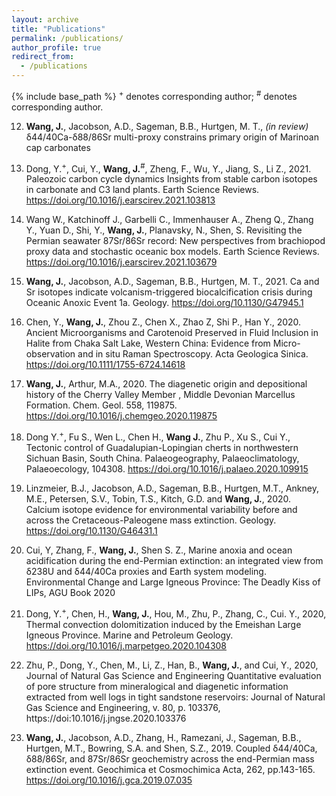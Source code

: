 ```yaml
---
layout: archive
title: "Publications"
permalink: /publications/
author_profile: true
redirect_from:
  - /publications
---
```

{% include base_path %}
<sup>+</sup> denotes corresponding author; <sup>#</sup> denotes corresponding author.

12. **Wang, J.**, Jacobson, A.D., Sageman, B.B., Hurtgen, M. T., *(in review)* δ44/40Ca-δ88/86Sr multi-proxy constrains primary origin of Marinoan cap carbonates

11. Dong, Y.<sup>+</sup>, Cui, Y., **Wang, J.**<sup>#</sup>, Zheng, F., Wu, Y., Jiang, S., Li Z., 2021. Paleozoic carbon cycle dynamics Insights from stable carbon isotopes in carbonate and C3 land plants. Earth Science Reviews. https://doi.org/10.1016/j.earscirev.2021.103813

10. Wang W., Katchinoff J., Garbelli C., Immenhauser A., Zheng Q., Zhang Y., Yuan D., Shi, Y., **Wang, J.**, Planavsky, N., Shen, S. Revisiting the Permian seawater 87Sr/86Sr record: New perspectives from brachiopod proxy data and stochastic oceanic box models. Earth Science Reviews. https://doi.org/10.1016/j.earscirev.2021.103679

9. **Wang, J.**, Jacobson, A.D., Sageman, B.B., Hurtgen, M. T., 2021. Ca and Sr isotopes indicate volcanism-triggered biocalcification crisis during Oceanic Anoxic Event 1a. Geology. https://doi.org/10.1130/G47945.1

8. Chen, Y., **Wang, J.**, Zhou Z., Chen X., Zhao Z, Shi P., Han Y., 2020. Ancient Microorganisms and Carotenoid Preserved in Fluid Inclusion in Halite from Chaka Salt Lake, Western China: Evidence from Micro-observation and in situ Raman Spectroscopy. Acta Geologica Sinica.  https://doi.org/10.1111/1755-6724.14618

7. **Wang, J.**, Arthur, M.A., 2020. The diagenetic origin and depositional history of the Cherry Valley Member , Middle Devonian Marcellus Formation. Chem. Geol. 558, 119875. https://doi.org/10.1016/j.chemgeo.2020.119875

6. Dong Y.<sup>+</sup>, Fu S., Wen L., Chen H., **Wang J.**, Zhu P., Xu S., Cui Y., Tectonic control of Guadalupian-Lopingian cherts in northwestern Sichuan Basin, South China. Palaeogeography, Palaeoclimatology, Palaeoecology, 104308. https://doi.org/10.1016/j.palaeo.2020.109915

5. Linzmeier, B.J., Jacobson, A.D., Sageman, B.B., Hurtgen, M.T., Ankney, M.E., Petersen, S.V., Tobin, T.S., Kitch, G.D. and **Wang, J.**, 2020. Calcium isotope evidence for environmental variability before and across the Cretaceous-Paleogene mass extinction. Geology. https://doi.org/10.1130/G46431.1

4. Cui, Y, Zhang, F., **Wang, J.**, Shen S. Z., Marine anoxia and ocean acidification during the end-Permian extinction: an integrated view from δ238U and δ44/40Ca proxies and Earth system modeling. Environmental Change and Large Igneous Province: The Deadly Kiss of LIPs, AGU Book 2020

3. Dong, Y.<sup>+</sup>, Chen, H., **Wang, J.**, Hou, M., Zhu, P., Zhang, C., Cui. Y., 2020, Thermal convection dolomitization induced by the Emeishan Large Igneous Province. Marine and Petroleum Geology.  https://doi.org/10.1016/j.marpetgeo.2020.104308

2. Zhu, P., Dong, Y., Chen, M., Li, Z., Han, B., **Wang, J.**, and Cui, Y., 2020, Journal of Natural Gas Science and Engineering Quantitative evaluation of pore structure from mineralogical and diagenetic information extracted from well logs in tight sandstone reservoirs: Journal of Natural Gas Science and Engineering, v. 80, p. 103376, https://doi:10.1016/j.jngse.2020.103376

1. **Wang, J.**, Jacobson, A.D., Zhang, H., Ramezani, J., Sageman, B.B., Hurtgen, M.T., Bowring, S.A. and Shen, S.Z., 2019. Coupled δ44/40Ca, δ88/86Sr, and 87Sr/86Sr geochemistry across the end-Permian mass extinction event. Geochimica et Cosmochimica Acta, 262, pp.143-165. https://doi.org/10.1016/j.gca.2019.07.035
